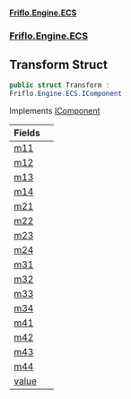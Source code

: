 #### [Friflo.Engine.ECS](index.md#'index')
### [Friflo.Engine.ECS](Friflo.Engine.ECS.md#'Friflo.Engine.ECS')

## Transform Struct

```csharp
public struct Transform :
Friflo.Engine.ECS.IComponent
```

Implements [IComponent](IComponent.md#'Friflo.Engine.ECS.IComponent')

| Fields | |
| :--- | :--- |
| [m11](Transform.m11.md#'Friflo.Engine.ECS.Transform.m11') | |
| [m12](Transform.m12.md#'Friflo.Engine.ECS.Transform.m12') | |
| [m13](Transform.m13.md#'Friflo.Engine.ECS.Transform.m13') | |
| [m14](Transform.m14.md#'Friflo.Engine.ECS.Transform.m14') | |
| [m21](Transform.m21.md#'Friflo.Engine.ECS.Transform.m21') | |
| [m22](Transform.m22.md#'Friflo.Engine.ECS.Transform.m22') | |
| [m23](Transform.m23.md#'Friflo.Engine.ECS.Transform.m23') | |
| [m24](Transform.m24.md#'Friflo.Engine.ECS.Transform.m24') | |
| [m31](Transform.m31.md#'Friflo.Engine.ECS.Transform.m31') | |
| [m32](Transform.m32.md#'Friflo.Engine.ECS.Transform.m32') | |
| [m33](Transform.m33.md#'Friflo.Engine.ECS.Transform.m33') | |
| [m34](Transform.m34.md#'Friflo.Engine.ECS.Transform.m34') | |
| [m41](Transform.m41.md#'Friflo.Engine.ECS.Transform.m41') | |
| [m42](Transform.m42.md#'Friflo.Engine.ECS.Transform.m42') | |
| [m43](Transform.m43.md#'Friflo.Engine.ECS.Transform.m43') | |
| [m44](Transform.m44.md#'Friflo.Engine.ECS.Transform.m44') | |
| [value](Transform.value.md#'Friflo.Engine.ECS.Transform.value') | |
